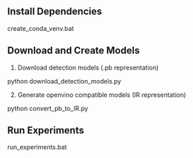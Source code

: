 ## Install Dependencies

create_conda_venv.bat


## Download and Create Models

1)  Download detection models (.pb representation)

python download_detection_models.py

2) Generate openvino compatible models (IR representation)

python convert_pb_to_IR.py

## Run Experiments

run_experiments.bat

